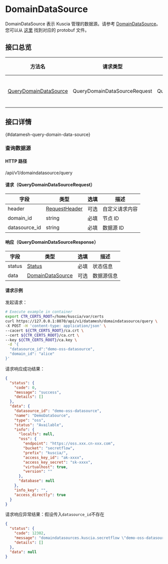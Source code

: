 # DomainDataSource

DomainDataSource 表示 Kuscia 管理的数据源。请参考 [DomainDataSource](../concepts/domaindatasource_cn.md)。
您可以从 [这里](https://github.com/secretflow/kuscia/tree/main/proto/api/v1alpha1/kusciaapi/domaindatasource.proto) 找到对应的 protobuf 文件。

## 接口总览

| 方法名                                              | 请求类型                        | 响应类型                         | 描述 |
|--------------------------------------------------|-----------------------------|------------------------------|----------|
| [QueryDomainDataSource](#datamesh-query-domain-data-source) | QueryDomainDataSourceRequest | QueryDomainDataSourceResponse      | 查询数据 |

## 接口详情

{#datamesh-query-domain-data-source}

### 查询数据源

#### HTTP 路径

/api/v1/domaindatasource/query

#### 请求（QueryDomainDataSourceRequest）

| 字段     | 类型                                                            | 选填 | 描述      |
|--------|---------------------------------------------------------------|-----|--------------|
| header                | [RequestHeader](summary_cn.md#requestheader)   | 可选 | 自定义请求内容 |
| domain_id             | string                                         | 必填 | 节点 ID   |
| datasource_id    | string                                         | 必填 | 数据源 ID |

#### 响应（QueryDomainDataSourceResponse）

| 字段     | 类型                                | 选填 | 描述   |
|--------|--------------------------------------|----|------|
| status | [Status](summary_cn.md#status)               | 必填 | 状态信息 |
| data   | [DomainDataSource](#domain-data-source-entity) |  可选  |   数据源信息    |

#### 请求示例

发起请求：

```sh
# Execute example in container
export CTR_CERTS_ROOT=/home/kuscia/var/certs
curl https://127.0.0.1:8070/api/v1/datamesh/domaindatasource/query \
-X POST -H 'content-type: application/json' \
--cacert ${CTR_CERTS_ROOT}/ca.crt \
--cert ${CTR_CERTS_ROOT}/ca.crt \
--key ${CTR_CERTS_ROOT}/ca.key \
 -d '{
  "datasource_id":"demo-oss-datasource",
  "domain_id": "alice"
}'
```

请求响应成功结果：

```json
{
  "status": {
    "code": 0,
    "message": "success",
    "details": []
  },
  "data": {
    "datasource_id": "demo-oss-datasource",
    "name": "DemoDataSource",
    "type": "oss",
    "status": "Available",
    "info": {
      "localfs": null,
      "oss": {
        "endpoint": "https://oss.xxx.cn-xxx.com",
        "bucket": "secretflow",
        "prefix": "kuscia/",
        "access_key_id": "ak-xxxx",
        "access_key_secret": "sk-xxxx",
        "virtualhost": true,
        "version": ""
      },
      "database": null
    },
    "info_key": "",
    "access_directly": true
  }
}
```

请求响应异常结果：假设传入`datasource_id`不存在

```json
{
  "status": {
    "code": 12302,
    "message": "domaindatasources.kuscia.secretflow \"demo-oss-datasource\" not found",
    "details": []
  },
  "data": null
}
```
